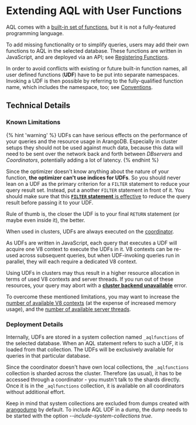 Extending AQL with User Functions
=================================

AQL comes with a [built-in set of functions](../Functions/README.md), but it is
not a fully-featured programming language.

To add missing functionality or to simplify queries, users may add their own
functions to AQL in the selected database. These functions are written in
JavaScript, and are deployed via an API; see [Registering Functions](Functions.md).

In order to avoid conflicts with existing or future built-in function names,
all user defined functions (**UDF**) have to be put into separate namespaces.
Invoking a UDF is then possible by referring to the fully-qualified function name,
which includes the namespace, too; see [Conventions](Conventions.md).

Technical Details
-----------------

### Known Limitations

{% hint 'warning' %}
UDFs can have serious effects on the performance of your queries and the resource
usage in ArangoDB. Especially in cluster setups they should not be used against
much data, because this data will need to be sent over the network back and forth
between _DBservers_ and _Coordinators_, potentially adding a lot of latency.
{% endhint %}

Since the optimizer doesn't know anything about the nature of your function,
**the optimizer can't use indices for UDFs**. So you should never lean on a UDF
as the primary criterion for a `FILTER` statement to reduce your query result set.
Instead, put a another `FILTER` statement in front of it. You should make sure
that this [**`FILTER` statement** is effective](../ExecutionAndPerformance/Optimizer.md)
to reduce the query result before passing it to your UDF.

Rule of thumb is, the closer the UDF is to your final `RETURN` statement
(or maybe even inside it), the better. 

When used in clusters, UDFs are always executed on the
[coordinator](../../Manual/Architecture/DeploymentModes/Cluster/Architecture.html).

As UDFs are written in JavaScript, each query that executes a UDF will acquire
one V8 context to execute the UDFs in it. V8 contexts can be re-used across subsequent
queries, but when UDF-invoking queries run in parallel, they will each require a 
dedicated V8 context.

Using UDFs in clusters may thus result in a higher resource allocation
in terms of used V8 contexts and server threads. If you run out 
of these resources, your query may abort with a
[**cluster backend unavailable**](../../Manual/Appendix/ErrorCodes.html) error.

To overcome these mentioned limitations, you may want to increase the
[number of available V8 contexts](../../Manual/Programs/Arangod/Javascript.html#v8-contexts)
(at the expense of increased memory usage), and the
[number of available server threads](../../Manual/Programs/Arangod/Server.html#server-threads).

### Deployment Details

Internally, UDFs are stored in a system collection named `_aqlfunctions`
of the selected database. When an AQL statement refers to such a UDF,
it is loaded from that collection. The UDFs will be exclusively
available for queries in that particular database.

Since the coordinator doesn't have own local collections, the `_aqlfunctions`
collection is sharded across the cluster. Therefore (as usual), it has to be
accessed through a coordinator - you mustn't talk to the shards directly.
Once it is in the `_aqlfunctions` collection, it is available on all
coordinators without additional effort.

Keep in mind that system collections are excluded from dumps created with
[arangodump](../../Manual/Programs/Arangodump/index.html) by default.
To include AQL UDF in a dump, the dump needs to be started with
the option *--include-system-collections true*.
